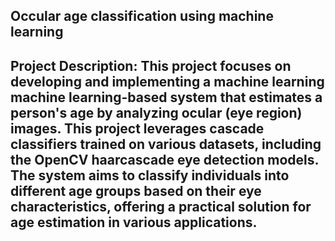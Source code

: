 ## Occular age classification using machine learning
## Project Description: This project focuses on developing and implementing a machine learning machine learning-based system that estimates a person's age by analyzing ocular (eye region) images. This project leverages cascade classifiers trained on various datasets, including the OpenCV haarcascade eye detection models. The system aims to classify individuals into different age groups based on their eye characteristics, offering a practical solution for age estimation in various applications.